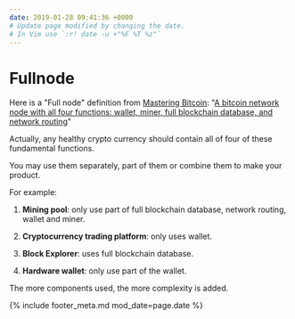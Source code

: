 ```yaml
---
date: 2019-01-28 09:41:36 +0000
# Update page modified by changing the date.                                   
# In Vim use `:r! date -u +"%F %T %z"`                                         
---
```


# Fullnode

Here is a "Full node" definition from [Mastering Bitcoin](https://github.com/bitcoinbook/bitcoinbook):
 "[A bitcoin network node with all four functions: wallet, miner, full blockchain database, and network routing](https://github.com/bitcoinbook/bitcoinbook/blob/develop/ch08.asciidoc#full_node_reference)"

Actually, any healthy crypto currency should contain all of four of these fundamental functions.

You may use them separately, part of them or combine them to make your product.

For example:

1. __Mining pool__: only use part of full blockchain database, network routing, wallet and miner.

2. __Cryptocurrency trading platform__: only uses wallet.

3. __Block Explorer__: uses full blockchain database.

4. __Hardware wallet__: only use part of the wallet.

The more components used, the more complexity is added.


{% include footer_meta.md mod_date=page.date %}

